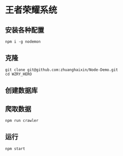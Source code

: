 # 王者荣耀系统
## 安装各种配置
```
npm i -g nodemon
```
## 克隆
```
git clone git@github.com:zhuanghaixin/Node-Demo.git
cd WZRY_HERO
```
## 创建数据库
## 爬取数据
```
npm run crawler
```
## 运行
```
npm start
```
